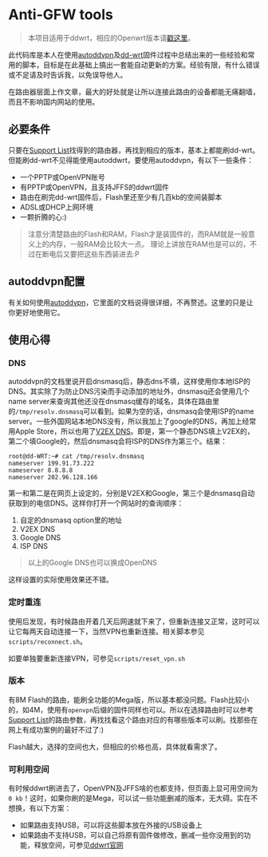 # Anti-GFW tools

>本项目适用于ddwrt，相应的Openwrt版本请[戳这里](https://github.com/lincank/aufow)。

此代码库是本人在使用[autoddvpn](http://autoddvpn.googlecode.com/)及[dd-wrt](http://www.dd-wrt.com/)固件过程中总结出来的一些经验和常用的脚本，目标是在此基础上搞出一套能自动更新的方案。经验有限，有什么错误或不足请及时告诉我，以免误导他人。


在路由器层面上作文章，最大的好处就是让所以连接此路由的设备都能无痛翻墙，而且不影响国内网站的使用。



## 必要条件

只要在[Support List](http://www.dd-wrt.com/wiki/index.php/Supported_Devices)找得到的路由器，再找到相应的版本，基本上都能刷dd-wrt。但能刷dd-wrt不见得能使用autoddwrt，要使用autoddvpn，有以下一些条件：

* 一个PPTP或OpenVPN账号
* 有PPTP或OpenVPN，且支持JFFS的ddwrt固件
* 路由在刷完dd-wrt固件后，Flash里还至少有几百kb的空间装脚本
* ADSL或DHCP上网环境
* 一颗折腾的心:)


> 注意分清楚路由的Flash和RAM，Flash才是装固件的，而RAM就是一般意义上的内存，一般RAM会比较大一点。
> 理论上讲放在RAM也是可以的，不过在断电后又要把这些东西装进去:P

## autoddvpn配置
有关如何使用[autoddvpn](https://code.google.com/p/autoddvpn/)，它里面的文档说得很详细，不再赘述。这里的只是让你更好地使用它。

## 使用心得

### DNS
autoddvpn的文档里说开启dnsmasq后，静态dns不填，这样使用你本地ISP的DNS。其实除了为防止DNS污染而手动添加的地址外，dnsmasq还会使用几个name server来查询其他还没在dnsmasq缓存的域名，具体在路由里的`/tmp/resolv.dnsmasq`可以看到。如果为空的话，dnsmasq会使用ISP的name server。一些外国网站本地DNS没有，所以我加上了google的DNS，再加上经常用Apple Store，所以也用了[V2EX DNS](http://dns.v2ex.com)。即是，第一个静态DNS填上V2EX的，第二个填Google的，然后dnsmasq会将ISP的DNS作为第三个。结果：

    root@dd-WRT:~# cat /tmp/resolv.dnsmasq 
    nameserver 199.91.73.222
    nameserver 8.8.8.8
    nameserver 202.96.128.166

第一和第二是在网页上设定的，分别是V2EX和Google，第三个是dnsmasq自动获取到的电信DNS。这样你打开一个网站时的查询顺序：

1. 自定的dnsmasq option里的地址 
2. V2EX DNS
3. Google DNS
4. ISP DNS

>以上的Google DNS也可以换成OpenDNS

这样设置的实际使用效果还不错。

### 定时重连
使用后发现，有时候路由开着几天后网速就下来了，但重新连接又正常，这时可以让它每两天自动连接一下，当然VPN也重新连接。相关脚本参见`scripts/reconnect.sh`。

如要单独要重新连接VPN，可参见`scripts/reset_vpn.sh`


### 版本
有8M Flash的路由，能刷全功能的Mega版，所以基本都没问题。Flash比较小的，如4M，使用有`openvpn`后缀的固件同样也可以。所以在选择路由时可以参考[Support List](http://www.dd-wrt.com/wiki/index.php/Supported_Devices)的路由参数，再找找看这个路由对应的有哪些版本可以刷。找那些在网上有成功案例的最好不过了:)

Flash越大，选择的空间也大，但相应的价格也高，具体就看需求了。

### 可利用空间
有时候ddwrt刷进去了，OpenVPN及JFFS啥的也都支持，但页面上显可用空间为`0 kb`！这时，如果你刷的是Mega，可以试一些功能删减的版本，无大碍。实在不想换，有以下方案：

* 如果路由支持USB，可以将这些脚本放在外接的USB设备上
* 如果路由不支持USB，可以自己将原有固件做修改，删减一些你没用到的功能，释放空间，可参见[ddwrt官网](http://www.dd-wrt.com/wiki/index.php/Development#Modifying_the_firmware_.28manual_and.2For_ipkg_install.sh.29)


